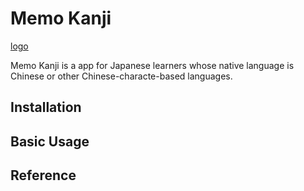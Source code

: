 # Memo Kanji

[logo](./frontend/kanji/src/assets/memo_kanji.png)

Memo Kanji is a app for Japanese learners whose native language is Chinese or other Chinese-characte-based languages.

## Installation

## Basic Usage

## Reference
